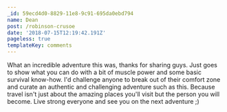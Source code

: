 ```yaml
---
_id: 59ecd4d0-8829-11e8-9c91-695da0ebd794
name: Dean
post: /robinson-crusoe
date: '2018-07-15T12:19:42.191Z'
pageless: true
templateKey: comments
---
```

What an incredible adventure this was, thanks for sharing guys. Just goes to show what you can do with a bit of muscle power and some basic survival know-how. I'd challenge anyone to break out of their comfort zone and curate an authentic and challenging adventure such as this. Because travel isn't just about the amazing places you'll visit but the person you will become. Live strong everyone and see you on the next adventure ;)
